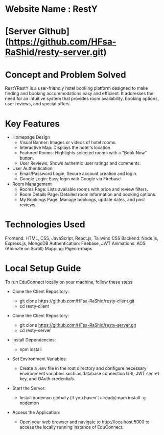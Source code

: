 # Website Name : RestY

# [Server Github] (https://github.com/HFsa-RaShid/resty-server.git)

# Concept and Problem Solved
RestYRestY is a user-friendly hotel booking platform designed to make finding and booking accommodations easy and efficient. It addresses the need for an intuitive system that provides room availability, booking options, user reviews, and special offers.

# Key Features
+ Homepage Design
  + Visual Banner: Images or videos of hotel rooms.
  + Interactive Map: Displays the hotel's location.
  + Featured Rooms: Highlights selected rooms with a "Book Now" button.
  + User Reviews: Shows authentic user ratings and comments.
+ User Authentication
  + Email/Password Login: Secure account creation and login.
  + Google Login: Easy login with Google via Firebase.
+ Room Management
  + Rooms Page: Lists available rooms with price and review filters.
  + Room Details Page: Detailed room information and booking options.
  + My Bookings Page: Manage bookings, update dates, and post reviews.

# Technologies Used
Frontend: HTML, CSS, JavaScript, React.js, Tailwind CSS
Backend: Node.js, Express.js, MongoDB
Authentication: Firebase, JWT
Animations: AOS (Animate on Scroll)
Mapping: Pigeon-maps


# Local Setup Guide
To run EduConnect locally on your machine, follow these steps:
+ Clone the Client Repository:
  + git clone https://github.com/HFsa-RaShid/resty-client.git
  + cd resty-client

+ Clone the Client Repository:
  + git clone https://github.com/HFsa-RaShid/resty-server.git
  + cd resty-server

+ Install Dependencies:
  + npm install

+ Set Environment Variables:
  + Create a .env file in the root directory and configure necessary environment variables such as database connection URI, JWT secret key, and OAuth credentials.

+ Start the Server:
  + Install nodemon globally (if you haven't already):npm install -g nodemon

+ Access the Application:
  + Open your web browser and navigate to http://localhost:5000  to access the locally running instance of EduConnect.